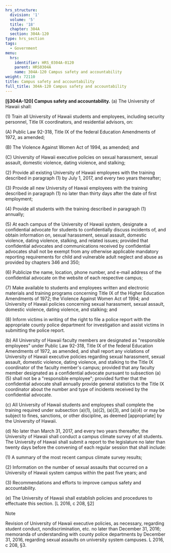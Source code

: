 ```yaml
---
hrs_structure:
  division: '1'
  volume: '5'
  title: '18'
  chapter: 304A
  section: 304A-120
type: hrs_section
tags:
  - Government
menu:
  hrs:
    identifier: HRS_0304A-0120
    parent: HRS0304A
    name: 304A-120 Campus safety and accountability
weight: 72110
title: Campus safety and accountability
full_title: 304A-120 Campus safety and accountability
---
```

**[§304A-120] Campus safety and accountability.** (a) The University of Hawaii shall:

(1) Train all University of Hawaii students and employees, including security personnel, Title IX coordinators, and residential advisors, on:

(A) Public Law 92-318, Title IX of the federal Education Amendments of 1972, as amended;

(B) The Violence Against Women Act of 1994, as amended; and

(C) University of Hawaii executive policies on sexual harassment, sexual assault, domestic violence, dating violence, and stalking;

(2) Provide all existing University of Hawaii employees with the training described in paragraph (1) by July 1, 2017, and every two years thereafter;

(3) Provide all new University of Hawaii employees with the training described in paragraph (1) no later than thirty days after the date of first employment;

(4) Provide all students with the training described in paragraph (1) annually;

(5) At each campus of the University of Hawaii system, designate a confidential advocate for students to confidentially discuss incidents of, and obtain information on, sexual harassment, sexual assault, domestic violence, dating violence, stalking, and related issues; provided that confidential advocates and communications received by confidential advocates shall not be exempt from any otherwise applicable mandatory reporting requirements for child and vulnerable adult neglect and abuse as provided by chapters 346 and 350;

(6) Publicize the name, location, phone number, and e-mail address of the confidential advocate on the website of each respective campus;

(7) Make available to students and employees written and electronic materials and training programs concerning Title IX of the Higher Education Amendments of 1972; the Violence Against Women Act of 1994; and University of Hawaii policies concerning sexual harassment, sexual assault, domestic violence, dating violence, and stalking; and

(8) Inform victims in writing of the right to file a police report with the appropriate county police department for investigation and assist victims in submitting the police report.

(b) All University of Hawaii faculty members are designated as "responsible employees" under Public Law 92-318, Title IX of the federal Education Amendments of 1972, as amended, and shall report any violations of University of Hawaii executive policies regarding sexual harassment, sexual assault, domestic violence, dating violence, and stalking to the Title IX coordinator of the faculty member's campus; provided that any faculty member designated as a confidential advocate pursuant to subsection (a)(5) shall not be a "responsible employee"; provided further that the confidential advocate shall annually provide general statistics to the Title IX coordinator about the number and type of incidents received by the confidential advocate.

(c) All University of Hawaii students and employees shall complete the training required under subsection (a)(1), (a)(2), (a)(3), and (a)(4) or may be subject to fines, sanctions, or other discipline, as deemed [appropriate] by the University of Hawaii.

(d) No later than March 31, 2017, and every two years thereafter, the University of Hawaii shall conduct a campus climate survey of all students. The University of Hawaii shall submit a report to the legislature no later than twenty days before the convening of each regular session that shall include:

(1) A summary of the most recent campus climate survey results;

(2) Information on the number of sexual assaults that occurred on a University of Hawaii system campus within the past five years; and

(3) Recommendations and efforts to improve campus safety and accountability.

(e) The University of Hawaii shall establish policies and procedures to effectuate this section. [L 2016, c 208, §2]

Note

Revision of University of Hawaii executive policies, as necessary, regarding student conduct, nondiscrimination, etc. no later than December 31, 2016; memoranda of understanding with county police departments by December 31, 2016, regarding sexual assaults on university system campuses. L 2016, c 208, §3.